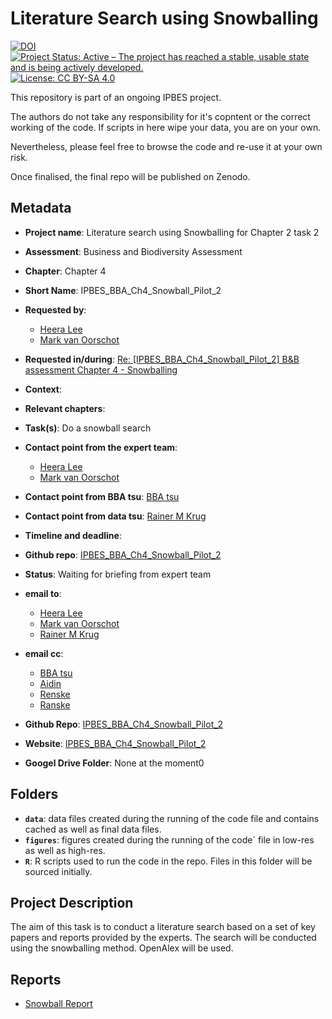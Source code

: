 # Literature Search using Snowballing

[![DOI](https://zenodo.org/badge/DOI/99.9999/zenodo.9999999.svg)](https://doi.org/99.9999/zenodo.9999999)
[![Project Status: Active – The project has reached a stable, usable state and is being actively developed.](https://www.repostatus.org/badges/latest/active.svg)](https://www.repostatus.org/#active)
[![License: CC BY-SA 4.0](https://img.shields.io/badge/License-CC_BY_4.0-lightgrey.svg)](https://creativecommons.org/licenses/by/4.0/)

This repository is part of an ongoing IPBES project.

The authors do not take any responsibility for it's copntent or the correct working of the code. If scripts in here wipe your data, you are on your own.

Nevertheless, please feel free to browse the code and re-use it at your own risk.

Once finalised, the final repo will be published on Zenodo.

## Metadata

- **Project name**: Literature search using Snowballing for Chapter 2 task 2
- **Assessment**: Business and Biodiversity Assessment
- **Chapter**: Chapter 4
- **Short Name**: IPBES_BBA_Ch4_Snowball_Pilot_2

- **Requested by**:
  - [Heera Lee](mailto:hrlee1202@gmail.com)
  - [Mark van Oorschot](mailto:Mark.vanOorschot@pbl.nl)

- **Requested in/during**: [Re: [IPBES_BBA_Ch4_Snowball_Pilot_2] B&B assessment Chapter 4 - Snowballing](message://%3c4f669520-6e7b-4685-8ac8-b38afd1d0ca9@senckenberg.de%3e)

- **Context**:
- **Relevant chapters**:
- **Task(s)**: Do a snowball search
- **Contact point from the expert team**:
  - [Heera Lee](mailto:hrlee1202@gmail.com)
  - [Mark van Oorschot](mailto:Mark.vanOorschot@pbl.nl)
- **Contact point from BBA tsu**: [BBA tsu](mailto:tsu.bizbiodiversity@gmail.com)
- **Contact point from data tsu**: [Rainer M Krug](mailto:Rainer@krugs.de)
- **Timeline and deadline**:
- **Github repo**: [IPBES_BBA_Ch4_Snowball_Pilot_2](https://github.com/rkrug/IPBES_BBA_Ch4_Snowball_Pilot_2)
- **Status**: Waiting for briefing from expert team

- **email to**:
  - [Heera Lee](mailto:hrlee1202@gmail.com)
  - [Mark van Oorschot](mailto:Mark.vanOorschot@pbl.nl)
  - [Rainer M Krug](mailto:Rainer@krugs.de)

- **email cc**:
  - [BBA tsu](mailto:tsu.bizbiodiversity@gmail.com)
  - [Aidin](mailto:Aidin.Niamir@Senckenberg.de)
  - [Renske](mailto:Renske.Gudde@Senckenberg.de)
  - [Ranske](mailto:Renske.Gudde@Senckenberg.de)

- **Github Repo**: [IPBES_BBA_Ch4_Snowball_Pilot_2](https://github.com/rkrug/IPBES_BBA_Ch4_Snowball_Pilot_2)
- **Website**: [IPBES_BBA_Ch4_Snowball_Pilot_2](https://rkrug.github.io/IPBES_BBA_Ch4_Snowball_Pilot_2/)
- **Googel Drive Folder**: None at the moment0

## Folders

- **`data`**: data files created during the running of the code file and contains cached as well as final data files.
- **`figures`**: figures created during the running of the code` file in low-res as well as high-res.
- **`R`**: R scripts used to run the code in the repo. Files in this folder will be sourced initially.

## Project Description

The aim of this task is to conduct a literature search based on a set of key papers and reports provided by the experts. The search will be conducted using the snowballing method. OpenAlex will be used.

## Reports

- [Snowball Report](snowball.html)
